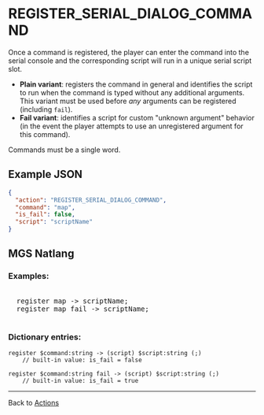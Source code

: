 # REGISTER_SERIAL_DIALOG_COMMAND

Once a command is registered, the player can enter the command into the serial console and the corresponding script will run in a unique serial script slot.

- **Plain variant**: registers the command in general and identifies the script to run when the command is typed without any additional arguments. This variant must be used before *any* arguments can be registered (including `fail`).
- **Fail variant**: identifies a script for custom "unknown argument" behavior (in the event the player attempts to use an unregistered argument for this command).

Commands must be a single word.

## Example JSON

```json
{
  "action": "REGISTER_SERIAL_DIALOG_COMMAND",
  "command": "map",
  "is_fail": false,
  "script": "scriptName"
}
```

## MGS Natlang

### Examples:

<pre class="HyperMD-codeblock mgs">

  <span class="verb">register</span> <span class="string">map</span> <span class="control">-></span> <span class="script">scriptName</span><span class="terminator">;</span>
  <span class="verb">register</span> <span class="string">map</span> <span class="target">fail</span> <span class="control">-></span> <span class="script">scriptName</span><span class="terminator">;</span>

</pre>

### Dictionary entries:

```
register $command:string -> (script) $script:string (;)
	// built-in value: is_fail = false

register $command:string fail -> (script) $script:string (;)
	// built-in value: is_fail = true
```

---

Back to [Actions](../actions)
